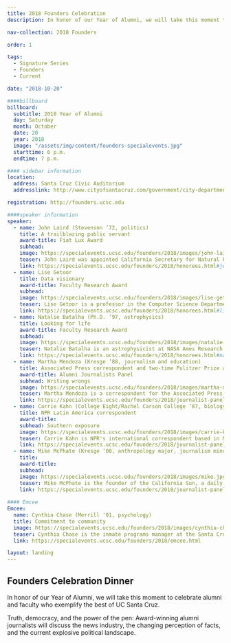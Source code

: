 ```yaml
---
title: 2018 Founders Celebration
description: In honor of our Year of Alumni, we will take this moment to celebrate alumni and faculty who exemplify the best of UC Santa Cruz

nav-collection: 2018 Founders

order: 1

tags:
  - Signature Series
  - Founders
  - Current

date: "2018-10-20"

####billboard
billboard:
  subtitle: 2018 Year of Alumni
  day: Saturday
  month: October
  date: 20
  year: 2018
  image: "/assets/img/content/founders-specialevents.jpg"
  starttime: 6 p.m.
  endtime: 7 p.m.

#### sidebar information
location:
  address: Santa Cruz Civic Auditorium
  addresslink: http://www.cityofsantacruz.com/government/city-departments/parks-recreation/civic-auditorium

registration: http://founders.ucsc.edu

####speaker information  
speaker:
  - name: John Laird (Stevenson ’72, politics)
    title: A trailblazing public servant
    award-title: Fiat Lux Award
    subhead:
    image: https://specialevents.ucsc.edu/founders/2018/images/john-laird.jpg
    teaser: John Laird was appointed California Secretary for Natural Resources by Governor Jerry Brown on Jan. 5, 2011. He has spent over 40 years in public service, including 23 years as an elected official.
    link: https://specialevents.ucsc.edu/founders/2018/honorees.html#john-laird
  - name: Lise Getoor
    title: Data visionary
    award-title: Faculty Research Award
    subhead:
    image: https://specialevents.ucsc.edu/founders/2018/images/lise-getoor.jpg
    teaser: Lise Getoor is a professor in the Computer Science Department at UC Santa Cruz and founding director of the UC Santa Cruz Data, Discovery, and Decisions (D3) Data Science Research Center.
    link: https://specialevents.ucsc.edu/founders/2018/honorees.html#lise-getoor
  - name: Natalie Batalha (Ph.D. ’97, astrophysics)
    title: Looking for life
    award-title: Faculty Research Award
    subhead:
    image: https://specialevents.ucsc.edu/founders/2018/images/natalie-batalha.jpg
    teaser: Natalie Batalha is an astrophysicist at NASA Ames Research Center and served as the science lead for NASA's Kepler Mission from 2011 to 2017. She holds a bachelor's degree in physics from UC Berkeley and a doctoral degree in astrophysics from UC Santa Cruz.
    link: https://specialevents.ucsc.edu/founders/2018/honorees.html#natalie-batalha
  - name: Martha Mendoza (Kresge ’88, journalism and education)
    title: Associated Press correspondent and two-time Pulitzer Prize winner
    award-title: Alumni Journalists Panel
    subhead: Writing wrongs 
    image: https://specialevents.ucsc.edu/founders/2018/images/martha-mendoza.jpg
    teaser: Martha Mendoza is a correspondent for the Associated Press, focusing on technology, breaking news, enterprise and investigative reporting from Silicon Valley. Her investigative reports have won numerous awards and prompted Congressional hearings, Pentagon investigations, and White House responses.
    link: https://specialevents.ucsc.edu/founders/2018/journalist-panel.html#martha-mendoza
  - name: Carrie Kahn (College Eight/Rachel Carson College ’87, biology)
    title: NPR Latin America correspondent
    award-title: 
    subhead: Southern exposure
    image: https://specialevents.ucsc.edu/founders/2018/images/carrie-kahn.jpg
    teaser: Carrie Kahn is NPR's international correspondent based in Mexico City, Mexico. She covers Mexico, the Caribbean, and Central America. Kahn's reports can be heard on NPR's award-winning news programs including All Things Considered, Morning Edition, and Weekend Edition.
    link: https://specialevents.ucsc.edu/founders/2018/journalist-panel.html#carrie-kahn
  - name: Mike McPhate (Kresge ‘00, anthropology major, journalism minor)
    title:
    award-title:
    subhead:
    image: https://specialevents.ucsc.edu/founders/2018/images/mike.jpg
    teaser: Mike McPhate is the founder of the California Sun, a daily newsletter that curates general interest news about California. Last year, he left the New York Times, where he was writing the popular California Today newsletter, to start the Sun, which has since grown to an audience of more than 15,000 readers.
    link: https://specialevents.ucsc.edu/founders/2018/journalist-panel.html#mike
  
#### Emcee
Emcee:
  name: Cynthia Chase (Merrill '01, psychology)
  title: Commitment to community
  image: https://specialevents.ucsc.edu/founders/2018/images/cynthia-chase.jpg
  teaser: Cynthia Chase is the inmate programs manager at the Santa Cruz County Sheriff’s Office, former director of the nonprofit Gemma program for formerly incarcerated individuals, former mayor of Santa Cruz, a current Santa Cruz City Council member, and faculty at California State University Monterey Bay and UC Santa Cruz.
  link: https://specialevents.ucsc.edu/founders/2018/emcee.html

layout: landing
---
```


## Founders Celebration Dinner

In honor of our Year of Alumni, we will take this moment to celebrate alumni and faculty who exemplify the best of UC Santa Cruz.

Truth, democracy, and the power of the pen: Award-winning alumni journalists will discuss the news industry, the changing perception of facts, and the current explosive political landscape.

